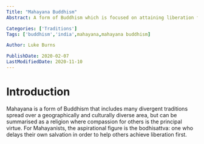```yaml
---
Title: "Mahayana Buddhism"
Abstract: A form of Buddhism which is focused on attaining liberation for all beings out of compassion for the suffering of the world.

Categories: ['Traditions']
Tags: ['buddhism','india',mahayana,mahayana buddhism]

Author: Luke Burns

PublishDate: 2020-02-07
LastModifiedDate: 2020-11-10
---
```


# Introduction
Mahayana is a form of Buddhism that includes many divergent traditions spread over a geographically and culturally diverse area, but can be summarised as a religion where compassion for others is the principal virtue. For Mahayanists, the aspirational figure is the bodhisattva: one who delays their own salvation in order to help others achieve liberation first.